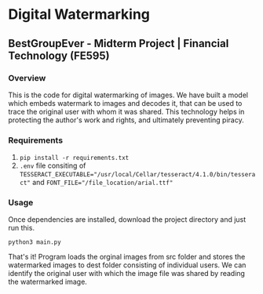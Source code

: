 # Digital Watermarking 
## BestGroupEver - Midterm Project | Financial Technology (FE595)

### Overview
This is the code for digital watermarking of images. We have built a model which embeds watermark to images and decodes it, that can be used to trace the original user with whom it was shared. This technology helps in protecting the author's work and rights, and ultimately preventing piracy.

### Requirements
1. `pip install -r requirements.txt`
2. `.env` file consiting of `TESSERACT_EXECUTABLE="/usr/local/Cellar/tesseract/4.1.0/bin/tesseract"` and `FONT_FILE="/file_location/arial.ttf"`

### Usage
Once dependencies are installed, download the project directory and just run this.

`python3 main.py`

That's it! Program loads the orginal images from src folder and stores the watermarked images to dest folder consisting of individual users. We can identify the original user with which the image file was shared by reading the watermarked image.
